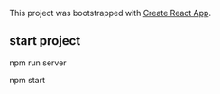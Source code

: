 This project was bootstrapped with [Create React App](https://github.com/facebook/create-react-app).


## start project 

npm run server

npm start 
